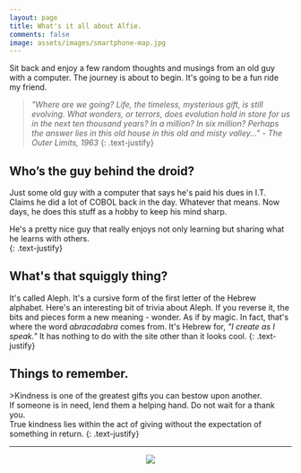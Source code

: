 ```yaml
---
layout: page
title: What's it all about Alfie.
comments: false
image: assets/images/smartphone-map.jpg
---
```

Sit back and enjoy a few random thoughts and musings from an old guy with a computer. The journey is about to begin. It's going to be a fun ride my friend.

> *"Where are we going? Life, the timeless, mysterious gift, is still evolving. What wonders, or terrors, does evolution hold in store for us in the next ten thousand years? In a million? In six million? Perhaps the answer lies in this old house in this old and misty valley..." - The Outer Limits, 1963*
{: .text-justify}

<div class="section-title">
    <h2><span>Who’s the guy behind the droid?</span></h2>
</div>

Just some old guy with a computer that says he's paid his dues in I.T. Claims he did a lot of COBOL back in the day. Whatever that means. Now days, he does this stuff as a hobby to keep his mind sharp.

He's a pretty nice guy that really enjoys not only learning but sharing what he learns with others.
<br/>{: .text-justify}

<div class="section-title">
    <h2><span>What's that squiggly thing?</span></h2>
</div>

It's called Aleph. It's a cursive form of the first letter of the Hebrew alphabet. Here's an interesting bit of trivia about Aleph. If you reverse it, the bits and pieces form a new meaning - wonder. As if by magic. In fact, that's where the word *abracadabra* comes from. It's Hebrew for, *"I create as I speak."* It has nothing to do with the site other than it looks cool.
{: .text-justify}

<div class="section-title">
    <h2><span>Things to remember.</span></h2>
</div>
>Kindness is one of the greatest gifts you can bestow upon another.
<br/>If someone is in need, lend them a helping hand. Do not wait for a thank you.
<br/>True kindness lies within the act of giving without the expectation of something in return.
{: .text-justify}

<hr/>
<!-- <br/> -->

<p align="center" class="pt-4 pb-0">
  <img src="{{site.url}}/assets/images/smartphone-map.jpg">

</p>

